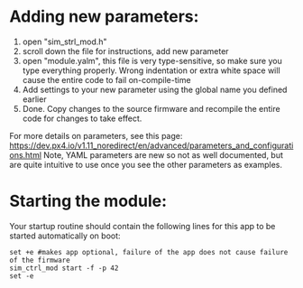 # Adding new parameters:
1. open "sim_strl_mod.h"
2. scroll down the file for instructions, add new parameter
3. open "module.yalm", 
	this file is very type-sensitive, so make sure you type everything properly.
	Wrong indentation or extra white space will cause the entire code to fail on-compile-time
4. Add settings to your new parameter using the global name you defined earlier
5. Done. Copy changes to the source firmware and recompile the entire code for changes to take effect.  

For more details on parameters, see this page:
	https://dev.px4.io/v1.11_noredirect/en/advanced/parameters_and_configurations.html
Note, YAML parameters are new so not as well documented, but are quite intuitive to use once you see the other parameters
as examples.

# Starting the module:
Your startup routine should contain the following lines for this app to be started automatically on boot:

	set +e #makes app optional, failure of the app does not cause failure of the firmware
	sim_ctrl_mod start -f -p 42
	set -e